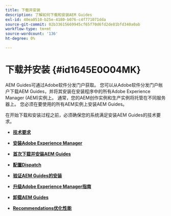 ```yaml
---
title: 下载并安装
description: 了解如何下载和安装AEM Guides
exl-id: 40ea0510-b25e-4180-b076-c4f771071dda
source-git-commit: 02b33615669945cf65f70d6fd2de81bfd340a0ab
workflow-type: tm+mt
source-wordcount: '136'
ht-degree: 0%

---
```


# 下载并安装 {#id1645E0O04MK}

AEM Guides可通过Adobe软件分发门户获取。 您可以从Adobe软件分发门户帐户下载AEM Guides，并将其安装在安装程序中的所有Adobe Experience Manager \(AEM\)实例上。 通常，您的AEM创作实例和生产实例将托管在不同服务器上。 您必须在要使用的所有AEM实例上安装AEM Guides。

在开始下载和安装过程之前，必须确保您的系统满足安装AEM Guides的技术要求。

- **[技术要求](download-install-technical-requirements.md)**

- **[安装Adobe Experience Manager](download-install-aem.md)**

- **[首次下载并安装AEM Guides](download-install-aemg-first-time.md)**

- **[配置Dispatch](download-install-configure-dispatcher.md)**

- **[验证AEM Guides的安装](download-install-verify-aemg-installation.md)**

- **[升级Adobe Experience Manager指南](upgrade-xml-documentation.md)**

- **[卸载AEM Guides](download-install-unistall-aemg.md)**

- **[Recommendations优化性能](download-install-recommend-perf-optimiz.md)**
